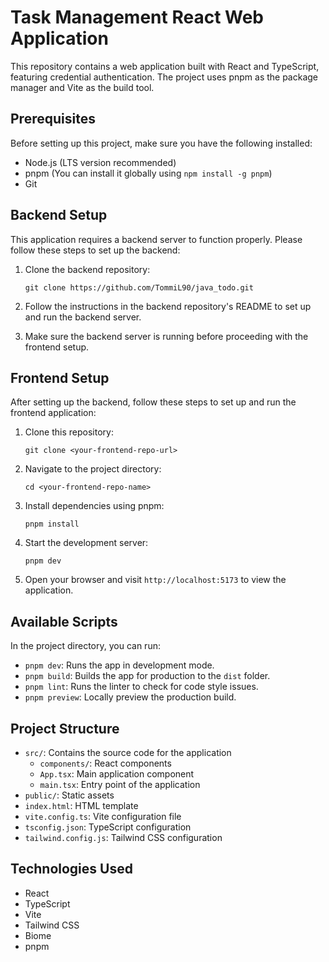 # Task Management React Web Application

This repository contains a web application built with React and TypeScript, featuring credential authentication. The project uses pnpm as the package manager and Vite as the build tool.

## Prerequisites

Before setting up this project, make sure you have the following installed:
- Node.js (LTS version recommended)
- pnpm (You can install it globally using `npm install -g pnpm`)
- Git

## Backend Setup

This application requires a backend server to function properly. Please follow these steps to set up the backend:

1. Clone the backend repository:
   ```
   git clone https://github.com/TommiL90/java_todo.git
   ```

2. Follow the instructions in the backend repository's README to set up and run the backend server.

3. Make sure the backend server is running before proceeding with the frontend setup.

## Frontend Setup

After setting up the backend, follow these steps to set up and run the frontend application:

1. Clone this repository:
   ```
   git clone <your-frontend-repo-url>
   ```

2. Navigate to the project directory:
   ```
   cd <your-frontend-repo-name>
   ```

3. Install dependencies using pnpm:
   ```
   pnpm install
   ```

4. Start the development server:
   ```
   pnpm dev
   ```

5. Open your browser and visit `http://localhost:5173` to view the application.

## Available Scripts

In the project directory, you can run:

- `pnpm dev`: Runs the app in development mode.
- `pnpm build`: Builds the app for production to the `dist` folder.
- `pnpm lint`: Runs the linter to check for code style issues.
- `pnpm preview`: Locally preview the production build.

## Project Structure

- `src/`: Contains the source code for the application
  - `components/`: React components
  - `App.tsx`: Main application component
  - `main.tsx`: Entry point of the application
- `public/`: Static assets
- `index.html`: HTML template
- `vite.config.ts`: Vite configuration file
- `tsconfig.json`: TypeScript configuration
- `tailwind.config.js`: Tailwind CSS configuration

## Technologies Used

- React
- TypeScript
- Vite
- Tailwind CSS
- Biome
- pnpm
